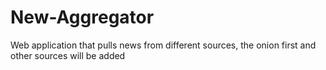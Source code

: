 # New-Aggregator
Web application that pulls news from different sources, the onion first and other sources will be added
